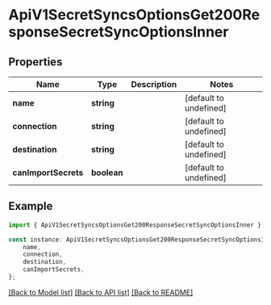 # ApiV1SecretSyncsOptionsGet200ResponseSecretSyncOptionsInner


## Properties

Name | Type | Description | Notes
------------ | ------------- | ------------- | -------------
**name** | **string** |  | [default to undefined]
**connection** | **string** |  | [default to undefined]
**destination** | **string** |  | [default to undefined]
**canImportSecrets** | **boolean** |  | [default to undefined]

## Example

```typescript
import { ApiV1SecretSyncsOptionsGet200ResponseSecretSyncOptionsInner } from './api';

const instance: ApiV1SecretSyncsOptionsGet200ResponseSecretSyncOptionsInner = {
    name,
    connection,
    destination,
    canImportSecrets,
};
```

[[Back to Model list]](../README.md#documentation-for-models) [[Back to API list]](../README.md#documentation-for-api-endpoints) [[Back to README]](../README.md)
